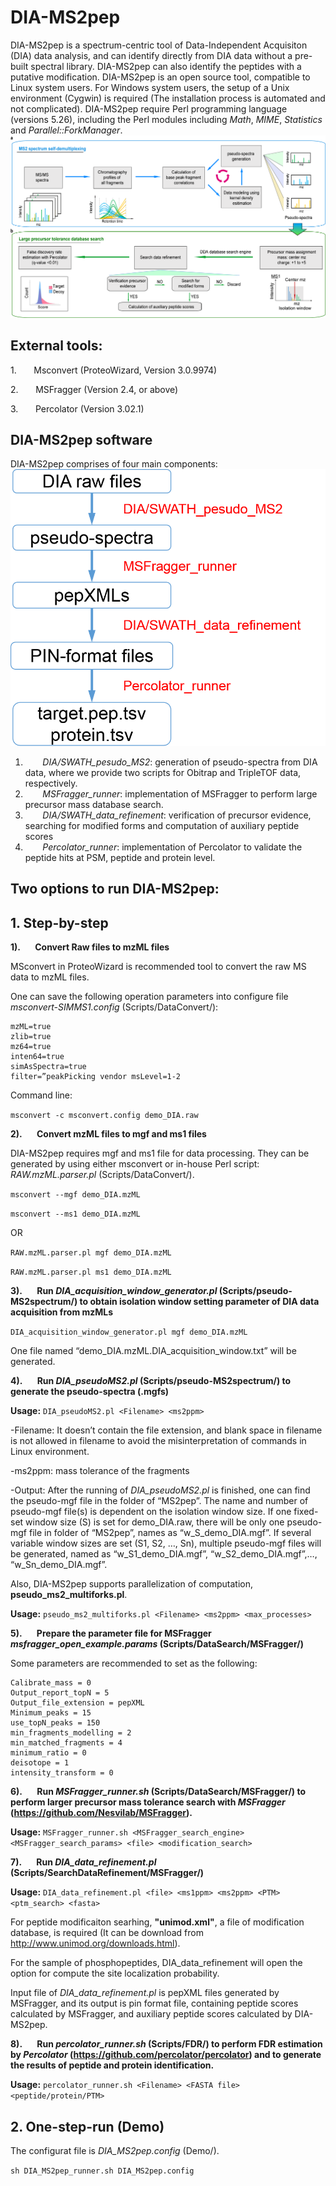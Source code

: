 # DIA-MS2pep

DIA-MS2pep is a spectrum-centric tool of Data-Independent Acquisiton (DIA) data analysis, and can identify directly from DIA data without a pre-built spectral library. DIA-MS2pep can also identify the peptides with a putative modification. 
DIA-MS2pep is an open source tool, compatible to Linux system users. For Windows system users, the setup of a Unix environment (Cygwin) is required (The installation process is automated and not complicated). 
DIA-MS2pep require Perl programming language (versions 5.26), including the Perl modules including *Math*, *MIME*, *Statistics* and *Parallel::ForkManager*. 
![Alt text](/Scripts/Image/Fig_1.png?raw=true "Title")
## External tools:
1.       Msconvert (ProteoWizard, Version 3.0.9974)

2.       MSFragger (Version 2.4, or above)

3.       Percolator (Version 3.02.1)

## DIA-MS2pep software
DIA-MS2pep comprises of four main components: 
![Alt text](/Scripts/Image/flow.png?raw=true "Title")
1.        *DIA/SWATH_pesudo_MS2*: generation of pseudo-spectra from DIA data, where we provide two scripts for Obitrap and TripleTOF data, respectively. 
        
2.        *MSFragger_runner*: implementation of MSFragger to perform large precursor mass database search.
        
3.        *DIA/SWATH_data_refinement*: verification of precursor evidence, searching for modified forms and computation of auxiliary peptide scores
       
4.        *Percolator_runner*: implementation of Percolator to validate the peptide hits at PSM, peptide and protein level. 



## Two options to run DIA-MS2pep:
## 1. Step-by-step 

**1).       Convert Raw files to mzML files**

MSconvert in ProteoWizard is recommended tool to convert the raw MS data to mzML files.

One can save the following operation parameters into configure file *msconvert-SIMMS1.config* (Scripts/DataConvert/):
```
mzML=true
zlib=true
mz64=true
inten64=true
simAsSpectra=true
filter=”peakPicking vendor msLevel=1-2
```
Command line:

`msconvert -c msconvert.config demo_DIA.raw ` 

**2).       Convert mzML files to mgf and ms1 files**

DIA-MS2pep requires mgf and ms1 file for data processing. They can be generated by using either msconvert or in-house Perl script: *RAW.mzML.parser.pl* (Scripts/DataConvert/).

`msconvert --mgf demo_DIA.mzML`

`msconvert --ms1 demo_DIA.mzML` 

OR

`RAW.mzML.parser.pl mgf demo_DIA.mzML` 

`RAW.mzML.parser.pl ms1 demo_DIA.mzML` 

**3).       Run *DIA_acquisition_window_generator.pl* (Scripts/pseudo-MS2spectrum/) to obtain isolation window setting parameter of DIA data acquisition from mzMLs**

`DIA_acquisition_window_generator.pl mgf demo_DIA.mzML`

One file named “demo_DIA.mzML.DIA_acquisition_window.txt” will be generated.

**4).       Run *DIA_pseudoMS2.pl* (Scripts/pseudo-MS2spectrum/) to generate the pseudo-spectra (.mgfs)** 

**Usage:** `DIA_pseudoMS2.pl <Filename> <ms2ppm> `

-Filename: It doesn’t contain the file extension, and blank space in filename is not allowed in filename to avoid the misinterpretation of commands in Linux environment.

-ms2ppm: mass tolerance of the fragments


-Output: After the running of *DIA_pseudoMS2.pl* is finished, one can find the pseudo-mgf file in the folder of “MS2pep”. The name and number of pseudo-mgf file(s) is dependent on the isolation window size. If one fixed-set window size (S) is set for demo_DIA.raw, there will be only one pseudo-mgf file in folder of “MS2pep”, names as “w_S_demo_DIA.mgf”. If several variable window sizes are set (S1, S2, …, Sn), multiple pseudo-mgf files will be generated, named as “w_S1_demo_DIA.mgf”, “w_S2_demo_DIA.mgf”,…, “w_Sn_demo_DIA.mgf”.

Also, DIA-MS2pep supports parallelization of computation, **pseudo_ms2_multiforks.pl**.

**Usage:** `pseudo_ms2_multiforks.pl <Filename> <ms2ppm> <max_processes>`

**5).       Prepare the parameter file for MSFragger *msfragger_open_example.params* (Scripts/DataSearch/MSFragger/)**

Some parameters are recommended to set as the following:

```
Calibrate_mass = 0
Output_report_topN = 5
Output_file_extension = pepXML
Minimum_peaks = 15
use_topN_peaks = 150
min_fragments_modelling = 2
min_matched_fragments = 4
minimum_ratio = 0
deisotope = 1
intensity_transform = 0
```

**6).       Run *MSFragger_runner.sh* (Scripts/DataSearch/MSFragger/) to perform larger precursor mass tolerance search with *MSFragger* (https://github.com/Nesvilab/MSFragger).**

**Usage:** `MSFragger_runner.sh <MSFragger_search_engine> <MSFragger_search_params> <file> <modification_search> `
  

**7).       Run *DIA_data_refinement.pl* (Scripts/SearchDataRefinement/MSFragger/)**

**Usage:** `DIA_data_refinement.pl <file> <ms1ppm> <ms2ppm> <PTM> <ptm_search> <fasta>`

For peptide modificaiton searhing, **"unimod.xml"**, a file of modification database, is required (It can be download from http://www.unimod.org/downloads.html).

For the sample of phosphopeptides, DIA_data_refinement will open the option for compute the site localization probability. 

Input file of *DIA_data_refinement.pl* is pepXML files generated by MSFragger, and its output is pin format file, containing peptide scores calculated by MSFragger, and auxiliary peptide scores calculated by DIA-MS2pep.

**8).       Run *percolator_runner.sh* (Scripts/FDR/) to perform FDR estimation by *Percolator* (https://github.com/percolator/percolator) and to generate the results of peptide and protein identification.** 

**Usage:** `percolator_runner.sh <Filename> <FASTA file> <peptide/protein/PTM> `

## 2. One-step-run (Demo)

The configurat file is *DIA_MS2pep.config* (Demo/). 

`sh DIA_MS2pep_runner.sh DIA_MS2pep.config`
